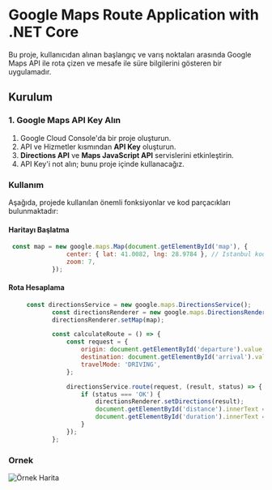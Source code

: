# Google Maps Route Application with .NET Core

Bu proje, kullanıcıdan alınan başlangıç ve varış noktaları arasında Google Maps API ile rota çizen ve mesafe ile süre bilgilerini gösteren bir uygulamadır.

## Kurulum

### 1. Google Maps API Key Alın
1. Google Cloud Console'da bir proje oluşturun.
2. API ve Hizmetler kısmından **API Key** oluşturun.
3. **Directions API** ve **Maps JavaScript API** servislerini etkinleştirin.
4. API Key'i not alın; bunu proje içinde kullanacağız.

### Kullanım

Aşağıda, projede kullanılan önemli fonksiyonlar ve kod parçacıkları bulunmaktadır:

#### Haritayı Başlatma

```javascript
 const map = new google.maps.Map(document.getElementById('map'), {
                center: { lat: 41.0082, lng: 28.9784 }, // Istanbul koordinatları
                zoom: 7,
            });

```
#### Rota Hesaplama

```javascript
     const directionsService = new google.maps.DirectionsService();
            const directionsRenderer = new google.maps.DirectionsRenderer();
            directionsRenderer.setMap(map);

            const calculateRoute = () => {
                const request = {
                    origin: document.getElementById('departure').value,
                    destination: document.getElementById('arrival').value,
                    travelMode: 'DRIVING',
                };

                directionsService.route(request, (result, status) => {
                    if (status === 'OK') {
                        directionsRenderer.setDirections(result);
                        document.getElementById('distance').innerText = result.routes[0].legs[0].distance.text;
                        document.getElementById('duration').innerText = result.routes[0].legs[0].duration.text;
                    }
                });
            };
```
### Ornek 

![Örnek Harita]([[https://github.com/gokhn/GoogleMapsDrivingRoute/blob/master/route.png])
